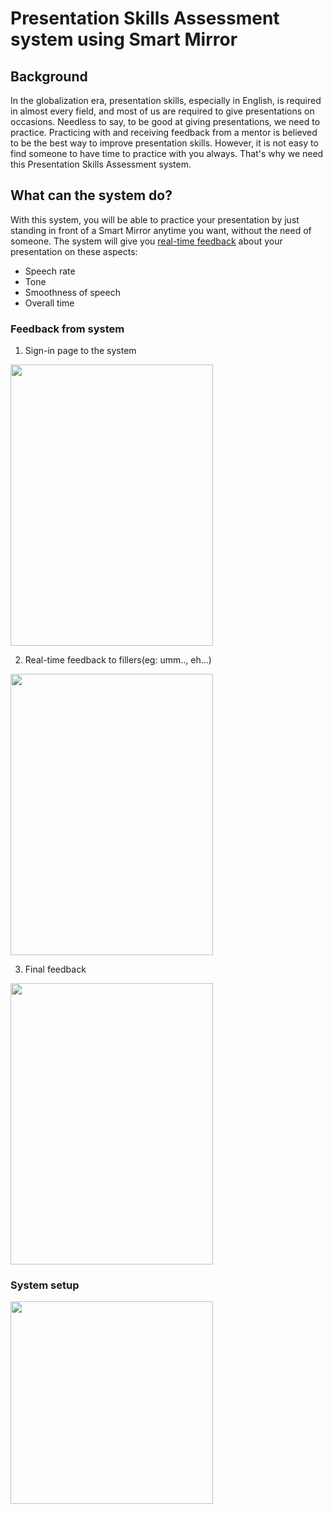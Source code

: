 # Presentation Skills Assessment system using Smart Mirror
## Background 
In the globalization era, presentation skills, especially in English, is required in almost every field, and most of us are required to give presentations on occasions. Needless to say, to be good at giving presentations, we need to practice. Practicing with and receiving feedback
from a mentor is believed to be the best way to improve presentation skills. However, it is not easy to find someone to have time to practice with you always. That's why we need this Presentation Skills Assessment system.

## What can the system do?
With this system, you will be able to practice your presentation by just standing in front of a Smart Mirror anytime you want, without the need of someone. The system will give you [real-time feedback](#Feedback-from-system) about your presentation on these aspects:
* Speech rate
* Tone
* Smoothness of speech
* Overall time

### Feedback from system
1. Sign-in page to the system
<img src="https://user-images.githubusercontent.com/28722169/96092589-0ac78380-0f06-11eb-9964-5c4e30f418ca.png" width="324" height="450">

2. Real-time feedback to fillers(eg: umm.., eh...)

<img src="https://user-images.githubusercontent.com/28722169/96091936-241c0000-0f05-11eb-8e9d-59f7d45cbd16.jpeg" width="324" height="450">
                                                                                                                                        
3. Final feedback

<img src="https://user-images.githubusercontent.com/28722169/96092630-19159f80-0f06-11eb-942d-75f6e761648b.jpeg" width="324" height="450">

### System setup
<img src="https://user-images.githubusercontent.com/28722169/96091600-c687b380-0f04-11eb-9943-e74f48ba4a72.jpg" width="324" height="324">
